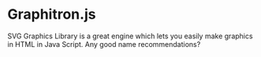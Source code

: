 # Graphitron.js
SVG Graphics Library is a great engine which lets you easily make graphics in HTML in Java Script. Any good name recommendations?
